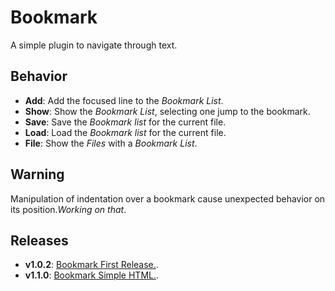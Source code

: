 # Bookmark

A simple plugin to navigate through text.

## Behavior

- **Add**: Add the focused line to the *Bookmark List*.
- **Show**: Show the *Bookmark List*, selecting one jump to the bookmark.
- **Save**: Save the *Bookmark list* for the current file.
- **Load**: Load the *Bookmark list* for the current file.
- **File**: Show the *Files* with a *Bookmark List*.

## Warning

Manipulation of indentation over a bookmark cause unexpected behavior on its position.*Working on that*.

## Releases

- **v1.0.2**: [Bookmark First Release.](https://github.com/MarshallNekiu/Acode-Bookmark-Plugin/releases/tag/v1.0.2).
- **v1.1.0**: [Bookmark Simple HTML.](https://github.com/MarshallNekiu/Acode-Bookmark-Plugin/releases/tag/v1.1.0).
